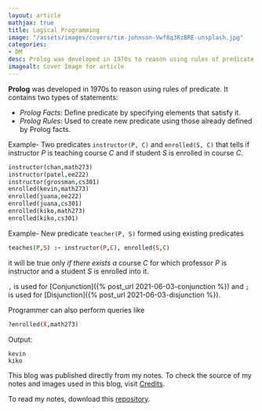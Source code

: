 ```yaml
---
layout: article
mathjax: true
title: Logical Programming
image: "/assets/images/covers/tim-johnson-Vwf8q3RzBRE-unsplash.jpg"
categories:
- DM
desc: Prolog was developed in 1970s to reason using rules of predicate. 
imagealt: Cover Image for article
---
```


<b>Prolog</b> was developed in 1970s to reason using rules of predicate.
It contains two types of statements:
* *Prolog Facts*: Define predicate by specifying elements that satisfy it.
* *Prolog Rules*: Used to create new predicate using those already defined by Prolog facts.

Example- Two predicates `instructor(P, C)` and `enrolled(S, C)` that tells if instructor *P* is teaching course *C* and if student *S* is enrolled in course *C*.
```prolog
instructor(chan,math273) 
instructor(patel,ee222) 
instructor(grossman,cs301) 
enrolled(kevin,math273) 
enrolled(juana,ee222) 
enrolled(juana,cs301) 
enrolled(kiko,math273) 
enrolled(kiko,cs301)
```

Example- New predicate `teacher(P, S)` formed using existing predicates
```prolog
teaches(P,S) :- instructor(P,C), enrolled(S,C)
```
it will be true only *if there exists a* course *C* for which professor *P* is instructor and a student *S* is enrolled into it.

`,` is used for [Conjunction]({% post_url 2021-06-03-conjunction %}) and `;` is used for [Disjunction]({% post_url 2021-06-03-disjunction %}).

Programmer can also perform queries like
```prolog
?enrolled(X,math273)
```
Output: 
```
kevin 
kiko
```

This blog was published directly from my notes.
To check the source of my notes and images used in this blog, visit <a href="/credits.html" target="_blank">Credits</a>.

To read my notes, download this <a href="https://github.com/bovem/CS" target="blank">repository</a>.